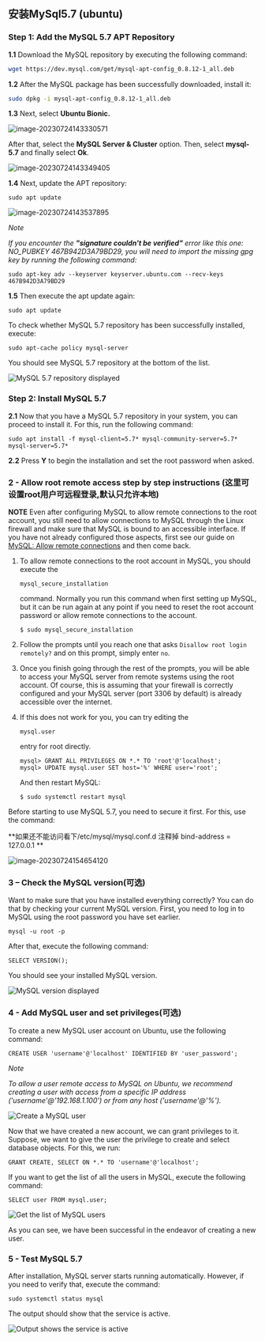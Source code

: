 ## 安装MySql5.7 (ubuntu)

### Step 1: Add the MySQL 5.7 APT Repository

**1.1** Download the MySQL repository by executing the following command:

```bash
wget https://dev.mysql.com/get/mysql-apt-config_0.8.12-1_all.deb
```

**1.2** After the MySQL package has been successfully downloaded, install it:

```bash
sudo dpkg -i mysql-apt-config_0.8.12-1_all.deb
```

**1.3** Next, select **Ubuntu Bionic.**

![image-20230724143330571](mysql5.7安装.assets/image-20230724143330571.png)

After that, select the **MySQL Server & Cluster** option. Then, select **mysql-5.7** and finally select **Ok**.

![image-20230724143349405](mysql5.7安装.assets/image-20230724143349405.png)

**1.4** Next, update the APT repository:

```
sudo apt update
```

![image-20230724143537895](mysql5.7安装.assets/image-20230724143537895.png)

*Note*

*If you encounter the **"signature couldn't be verified"** error like this one: NO_PUBKEY 467B942D3A79BD29, you will need to import the missing gpg key by running the following command:*



```
sudo apt-key adv --keyserver keyserver.ubuntu.com --recv-keys 467B942D3A79BD29
```

**1.5** Then execute the apt update again:



```
sudo apt update
```

To check whether MySQL 5.7 repository has been successfully installed, execute:



```
sudo apt-cache policy mysql-server
```

You should see MySQL 5.7 repository at the bottom of the list.

![MySQL 5.7 repository displayed](mysql5.7安装.assets/install5-step1-screen6.png)



### Step 2: Install MySQL 5.7

**2.1** Now that you have a MySQL 5.7 repository in your system, you can proceed to install it. For this, run the following command:



```
sudo apt install -f mysql-client=5.7* mysql-community-server=5.7* mysql-server=5.7*
```

**2.2** Press **Y** to begin the installation and set the root password when asked.

### 2 - Allow root remote access step by step instructions (这里可设置root用户可远程登录,默认只允许本地)

**NOTE**
Even after configuring MySQL to allow remote connections to the root account, you still need to allow connections to MySQL through the Linux firewall and make sure that MySQL is bound to an accessible interface. If you have not already configured those aspects, first see our guide on [MySQL: Allow remote connections](https://linuxconfig.org/mysql-allow-remote-connections) and then come back.

1. To allow remote connections to the root account in MySQL, you should execute the

    

   ```
   mysql_secure_installation
   ```

    

   command. Normally you run this command when first setting up MySQL, but it can be run again at any point if you need to reset the root account password or allow remote connections to the account.

   ```
   $ sudo mysql_secure_installation
   ```

2. Follow the prompts until you reach one that asks `Disallow root login remotely?` and on this prompt, simply enter `no`.

3. Once you finish going through the rest of the prompts, you will be able to access your MySQL server from remote systems using the root account. Of course, this is assuming that your firewall is correctly configured and your MySQL server (port 3306 by default) is already accessible over the internet.

4. If this does not work for you, you can try editing the

    

   ```
   mysql.user
   ```

    

   entry for root directly.

   ```
   mysql> GRANT ALL PRIVILEGES ON *.* TO 'root'@'localhost';
   mysql> UPDATE mysql.user SET host='%' WHERE user='root';
   ```

   And then restart MySQL:

   ```
   $ sudo systemctl restart mysql
   ```



Before starting to use MySQL 5.7, you need to secure it first. For this, use the command:

**如果还不能访问看下/etc/mysql/mysql.conf.d  注释掉  bind-address   = 127.0.0.1 **

![image-20230724154654120](mysql5.7安装.assets/image-20230724154654120.png)

### 3 – Check the MySQL version(可选)

Want to make sure that you have installed everything correctly? You can do that by checking your current MySQL version. First, you need to log in to MySQL using the root password you have set earlier.



```
mysql -u root -p
```

After that, execute the following command:



```
SELECT VERSION();
```

You should see your installed MySQL version.

![MySQL version displayed](mysql5.7安装.assets/install5-step1-screen8.png)

### 4 - Add MySQL user and set privileges(可选)

To create a new MySQL user account on Ubuntu, use the following command:



```
CREATE USER 'username'@'localhost' IDENTIFIED BY 'user_password';
```

*Note*

*To allow a user remote access to MySQL on Ubuntu, we recommend creating a user with access from a specific IP address ('username'@'192.168.1.100') or from any host ('username'@'%').*

![Create a MySQL user](mysql5.7安装.assets/install5-step1-screen9.png)



Now that we have created a new account, we can grant privileges to it. Suppose, we want to give the user the privilege to create and select database objects. For this, we run:



```
GRANT CREATE, SELECT ON *.* TO 'username'@'localhost';
```

If you want to get the list of all the users in MySQL, execute the following command:



```
SELECT user FROM mysql.user;
```

![Get the list of MySQL users](mysql5.7安装.assets/install5-step1-screen10.png)



As you can see, we have been successful in the endeavor of creating a new user.

### 5 - Test MySQL 5.7

After installation, MySQL server starts running automatically. However, if you need to verify that, execute the command:



```
sudo systemctl status mysql
```

The output should show that the service is active.

![Output shows the service is active](mysql5.7安装.assets/install5-step1-screen11.png)
